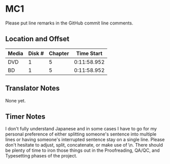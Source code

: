 # MC1

Please put line remarks in the GitHub commit line comments.

## Location and Offset

|Media|Disk #|Chapter|Time Start|
|---|--|--|---|
|DVD|1|5|0:11:58.952|
|BD|1|5|0:11:58.952|

## Translator Notes

None yet.

## Timer Notes

I don't fully understand Japanese and in some cases I have to go for my personal preference of either splitting someone's sentence into multiple lines or having someone's interrupted sentence stay on a single line.
Please don't hesitate to adjust, split, concatenate, or make use of \n. There should be plenty of time to iron those things out in the Proofreading, QA/QC, and Typesetting phases of the project.
